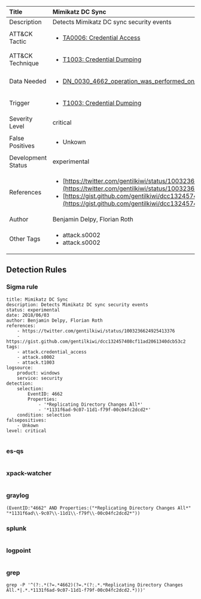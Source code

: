 | Title                | Mimikatz DC Sync                                                                                                                                                 |
|:---------------------|:------------------------------------------------------------------------------------------------------------------------------------------------------------|
| Description          | Detects Mimikatz DC sync security events                                                                                                                                           |
| ATT&amp;CK Tactic    | <ul><li>[TA0006: Credential Access](https://attack.mitre.org/tactics/TA0006)</li></ul>  |
| ATT&amp;CK Technique | <ul><li>[T1003: Credential Dumping](https://attack.mitre.org/techniques/T1003)</li></ul>                             |
| Data Needed          | <ul><li>[DN_0030_4662_operation_was_performed_on_an_object](../Data_Needed/DN_0030_4662_operation_was_performed_on_an_object.md)</li></ul>                                                         |
| Trigger              | <ul><li>[T1003: Credential Dumping](../Triggers/T1003.md)</li></ul>  |
| Severity Level       | critical                                                                                                                                                 |
| False Positives      | <ul><li>Unkown</li></ul>                                                                  |
| Development Status   | experimental                                                                                                                                                |
| References           | <ul><li>[https://twitter.com/gentilkiwi/status/1003236624925413376](https://twitter.com/gentilkiwi/status/1003236624925413376)</li><li>[https://gist.github.com/gentilkiwi/dcc132457408cf11ad2061340dcb53c2](https://gist.github.com/gentilkiwi/dcc132457408cf11ad2061340dcb53c2)</li></ul>                                                          |
| Author               | Benjamin Delpy, Florian Roth                                                                                                                                                |
| Other Tags           | <ul><li>attack.s0002</li><li>attack.s0002</li></ul> | 

## Detection Rules

### Sigma rule

```
title: Mimikatz DC Sync
description: Detects Mimikatz DC sync security events
status: experimental
date: 2018/06/03
author: Benjamin Delpy, Florian Roth
references:
    - https://twitter.com/gentilkiwi/status/1003236624925413376
    - https://gist.github.com/gentilkiwi/dcc132457408cf11ad2061340dcb53c2
tags:
    - attack.credential_access
    - attack.s0002
    - attack.t1003
logsource:
    product: windows
    service: security
detection:
    selection:
        EventID: 4662
        Properties: 
            - '*Replicating Directory Changes All*'
            - '*1131f6ad-9c07-11d1-f79f-00c04fc2dcd2*'
    condition: selection
falsepositives:
    - Unkown
level: critical


```





### es-qs
    
```

```


### xpack-watcher
    
```

```


### graylog
    
```
(EventID:"4662" AND Properties:("*Replicating Directory Changes All*" "*1131f6ad\\-9c07\\-11d1\\-f79f\\-00c04fc2dcd2*"))
```


### splunk
    
```

```


### logpoint
    
```

```


### grep
    
```
grep -P '^(?:.*(?=.*4662)(?=.*(?:.*.*Replicating Directory Changes All.*|.*.*1131f6ad-9c07-11d1-f79f-00c04fc2dcd2.*)))'
```



